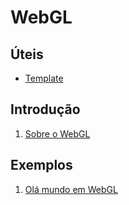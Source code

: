# WebGL

## Úteis

- [Template](estudos/template.md)

## Introdução

1. [Sobre o WebGL](estudos/about.md)

## Exemplos

1. [Olá mundo em WebGL](estudos/ex-ola-mundo.md)

